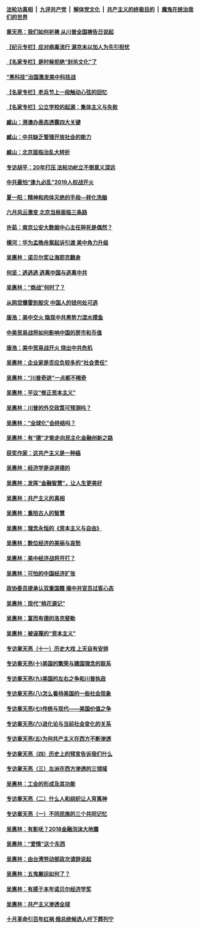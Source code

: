 ####  [法轮功真相](../../../../basic/blob/master/README.md?t=07042002) &nbsp;|&nbsp; [九评共产党](../../../../9ping.md/blob/master/README.md?t=07042002) &nbsp;|&nbsp; [解体党文化](../../../../jtdwh.md/blob/master/README.md?t=07042002)  &nbsp;|&nbsp; [共产主义的终极目的](../../../../gczydzjmd.md/blob/master/README.md?t=07042002) &nbsp;|&nbsp; [魔鬼在统治我们的世界](../../../../mgztzwmdsj.md/blob/master/README.md?t=07042002) 

#### [章天亮：我们如何祈祷 从川普全国祷告日说起](../pages/nsc423/n11944627.md?t=07042002) 

#### [【纪元专栏】应对病毒流行 渥京未以加人为先引担忧](../pages/nsc423/n11875714.md?t=07042002) 

#### [【名家专栏】是时候拒绝“封杀文化”了](../pages/nsc423/n11814093.md?t=07042002) 

#### [“黑科技”治国激发美中科技战](../pages/nsc423/n11638056.md?t=07042002) 

#### [【名家专栏】老兵节上一段触动心弦的回忆](../pages/nsc423/n11646016.md?t=07042002) 

#### [【名家专栏】公立学校的起源：集体主义与失败](../pages/nsc423/n11601833.md?t=07042002) 

#### [臧山：港澳办表态透露四大关键](../pages/nsc423/n11421628.md?t=07042002) 

#### [臧山：中共缺乏管理开放社会的能力](../pages/nsc423/n11407457.md?t=07042002) 

#### [臧山：北京面临治乱大转折](../pages/nsc423/n11406895.md?t=07042002) 

#### [专访胡平：20年打压 法轮功屹立不倒意义深远](../pages/nsc423/n11398800.md?t=07042002) 

#### [中共最怕“逢九必乱”2019人权战开火](../pages/nsc423/n11385248.md?t=07042002) 

#### [夏一阳：精神和肉体灭绝的手段—转化洗脑](../pages/nsc423/n11368250.md?t=07042002) 

#### [六月风云激变 北京当局面临三条路](../pages/nsc423/n11313668.md?t=07042002) 

#### [许茹：南京公安大数据中心主任猝死是偶然？](../pages/nsc423/n11064744.md?t=07042002) 

#### [横河：华为孟晚舟案起诉引渡 美中角力升级](../pages/nsc423/n11027230.md?t=07042002) 

#### [吴惠林：诺贝尔奖让海耶克翻身](../pages/nsc423/n10890049.md?t=07042002) 

#### [何坚：逃逃逃 逃离中国与逃离中共](../pages/nsc423/n10592891.md?t=07042002) 

#### [吴惠林：“商战”何时了？](../pages/nsc423/n10573558.md?t=07042002) 

#### [从网贷爆雷到股灾 中国人的钱何处可逃](../pages/nsc423/n10572800.md?t=07042002) 

#### [唐浩：美中交火 隐现中共黑势力混水摸鱼](../pages/nsc423/n10544040.md?t=07042002) 

#### [中美贸易战将如何影响中国的房市和币值](../pages/nsc423/n10543697.md?t=07042002) 

#### [唐浩：美中贸易战开火 烧出中共危机](../pages/nsc423/n10540126.md?t=07042002) 

#### [吴惠林：企业家是否应负较多的“社会责任”](../pages/nsc423/n10535022.md?t=07042002) 

#### [吴惠林：“川普奇迹”一点都不稀奇](../pages/nsc423/n10512808.md?t=07042002) 

#### [吴惠林：平议“修正资本主义”](../pages/nsc423/n10495724.md?t=07042002) 

#### [吴惠林：川普的外交政策可预测吗？](../pages/nsc423/n10462387.md?t=07042002) 

#### [吴惠林：“全球化”会终结吗？](../pages/nsc423/n10452838.md?t=07042002) 

#### [吴惠林：有“德”才能走向民主化金融创新之路](../pages/nsc423/n10432292.md?t=07042002) 

#### [获奖作家：这共产主义是一种癌](../pages/nsc423/n10431541.md?t=07042002) 

#### [吴惠林：经济学是讲道德的](../pages/nsc423/n10398014.md?t=07042002) 

#### [吴惠林：发挥“金融智慧”，让人生更美好](../pages/nsc423/n10375019.md?t=07042002) 

#### [吴惠林：共产主义的真相](../pages/nsc423/n10351394.md?t=07042002) 

#### [吴惠林：重拾古人的智慧](../pages/nsc423/n10337691.md?t=07042002) 

#### [吴惠林：理念永恒的《资本主义与自由》](../pages/nsc423/n10316274.md?t=07042002) 

#### [吴惠林：数位经济的美丽与哀愁](../pages/nsc423/n10292946.md?t=07042002) 

#### [吴惠林：美中经济战将开打？](../pages/nsc423/n10258825.md?t=07042002) 

#### [吴惠林：可怕的中国经济扩张](../pages/nsc423/n10219147.md?t=07042002) 

#### [政协委员提承认双重国籍 揭中共官员过客心态](../pages/nsc423/n10208809.md?t=07042002) 

#### [吴惠林：现代“桃花源记”](../pages/nsc423/n10185234.md?t=07042002) 

#### [吴惠林：富而有德的洛克斐勒](../pages/nsc423/n10142264.md?t=07042002) 

#### [吴惠林：被诬蔑的“资本主义”](../pages/nsc423/n10124816.md?t=07042002) 

#### [专访章天亮（十一）历史大戏 上天自有安排](../pages/nsc423/n10094905.md?t=07042002) 

#### [专访章天亮(十)美国的繁荣与建国理念的联系](../pages/nsc423/n10094899.md?t=07042002) 

#### [专访章天亮(九)美国的左右之争和川普执政](../pages/nsc423/n10094889.md?t=07042002) 

#### [专访章天亮(八)怎么看待美国的一些社会现象](../pages/nsc423/n10094857.md?t=07042002) 

#### [专访章天亮(七)传统与现代——美国价值之争](../pages/nsc423/n10093140.md?t=07042002) 

#### [专访章天亮(六)进化论与当前社会变化的关系](../pages/nsc423/n10092036.md?t=07042002) 

#### [专访章天亮(五)为何共产主义在西方不断渗透](../pages/nsc423/n10083620.md?t=07042002) 

#### [专访章天亮（四）历史上的预言告诉我们什么](../pages/nsc423/n10083606.md?t=07042002) 

#### [专访章天亮（三）左派在西方渗透的三领域](../pages/nsc423/n10081115.md?t=07042002) 

#### [吴惠林：工会的形成及其功能](../pages/nsc423/n10080633.md?t=07042002) 

#### [专访章天亮（二）什么人和组织让人背离神](../pages/nsc423/n10076637.md?t=07042002) 

#### [专访章天亮（一）不同民族的三个共同记忆](../pages/nsc423/n10074188.md?t=07042002) 

#### [吴惠林：有影呒？2018金融泡沫大地震](../pages/nsc423/n10040534.md?t=07042002) 

#### [吴惠林：“爱情”这个东西](../pages/nsc423/n10019423.md?t=07042002) 

#### [吴惠林：由台湾劳动部政次请辞说起](../pages/nsc423/n9979679.md?t=07042002) 

#### [吴惠林：五鬼搬运如何了？](../pages/nsc423/n9925338.md?t=07042002) 

#### [吴惠林：有感于本年诺贝尔经济学奖](../pages/nsc423/n9871883.md?t=07042002) 

#### [吴惠林：共产主义渗透全球](../pages/nsc423/n9812748.md?t=07042002) 

#### [十月革命引百年红祸 俄总统候选人吁下葬列宁](../pages/nsc423/n9810182.md?t=07042002) 


